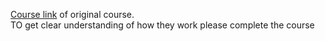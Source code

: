<a href="https://www.deeplearning.ai/short-courses/pair-programming-llm/"> Course link</a> of original course.<br>
TO get clear understanding of how they work please complete the course
